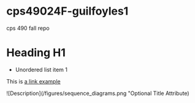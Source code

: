 # cps49024F-guilfoyles1
cps 490 fall repo
# Heading H1

* Unordered list item 1

This is [a link example](https://tinyurl.com/4b5awnbb)

![Description](/figures/sequence_diagrams.png "Optional Title Attribute)
